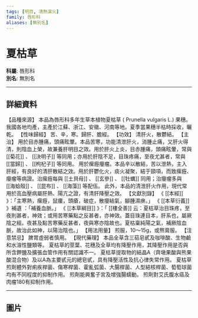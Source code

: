 ```yaml
---
tags: [明目, 清熱瀉火]
family: 唇形科
aliases: [無別名]
---
```


# 夏枯草

**科屬**: 唇形科  
**別名**: 無別名  

---

## 詳細資料
【品種來源】
本品為唇形科多年生草本植物夏枯草 (
Prunella vulgaris
L.) 果穗。我國各地均產，主產於江蘇、浙江、安徽、河南等地。夏季當果穗半枯時採收，曬乾。
【性味歸經】
苦、辛，寒。歸肝、膽經。
【功效】
清肝火，散鬱結。
【主治】
用於目赤腫痛，頭痛眩暈。本品苦寒，功能清泄肝火，消腫止痛，又肝火得清，則陰血上榮，故兼養肝明目之效。用於肝火上炎，目赤腫痛，頭痛眩暈，常與 [[菊花]] 、 [[決明子]] 等同用；亦用於肝陰不足，目珠疼痛，至夜尤甚者，常與 [[當歸]] 、 [[枸杞子]] 等同用。
用於瘰癧癭瘤。本品辛以散結，苦以泄熱，主入肝經，有良好的清肝散結之效。用於肝鬱化火，痰火凝聚，結于頸項，而致瘰癧、癭瘤等病證。治瘰癧每與 [[土貝母]] 、 [[玄參]] 、 [[牡蠣]] 同用；治癭瘤多與 [[海蛤殼]] 、 [[昆布]] 、 [[海藻]] 等配伍。
此外，本品的清泄肝火作用，現代常用於高血壓病屬肝熱、陽亢之證，有清肝降壓之效。
【文獻別錄】
《 [[本經]] 》：「主寒熱，瘰癧，鼠瘻，頭瘡，破症，散癭結氣，腳腫濕痹。」
《 [[本草衍義]] 》補遺
：「補養血脈。」
《 [[本草綱目]] 》：「 [[樓全善]] 云：夏枯草治目珠疼，至夜則甚者，神效；或用苦寒藥點之反甚者，亦神效。蓋目珠連目本，肝系也，屬厥陰之經。夜甚及點苦寒藥反甚者，夜與寒亦陰故也。夏枯稟純陽之氣，補厥陰血脈，故治此如神，以陽治陰也。」
【用法用量】
煎服，10～15g，或熬膏服。
【注意禁忌】
脾胃虛弱者慎用。
【現代藥理】
本品全草含三萜皂甙及咖啡酸、生物鹼和水溶性鹽類等。
夏枯草的莖葉、花穗及全草均有降壓作用，其降壓作用是否與所含鉀鹽及擴張血管作用有關認識不一。
夏枯草提取物的結晶A（齊墩果酸與熊果酸混合物）及以A為主要甙元的總皂甙，具有降壓活性及抗心律失常作用。
夏枯草煎劑體外對痢疾桿菌、傷寒桿菌、霍亂弧菌、大腸桿菌、人型結核桿菌、萄萄球菌均有不同程度的抑制作用。
煎劑能興奮子宮及增強腸蠕動。
煎劑對艾氏腹水癌及肉瘤180有抑制作用。

---

## 圖片
